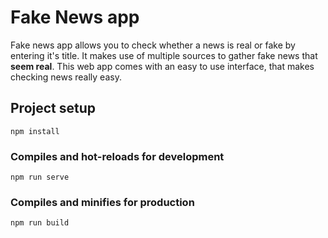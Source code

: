 # Fake News app

Fake news app allows you to check whether a news is real or fake by entering it's title. It makes use of multiple sources to gather fake news that **seem real**. This web app comes with an easy to use interface, that makes checking news really easy.

## Project setup
```
npm install
```

### Compiles and hot-reloads for development
```
npm run serve
```

### Compiles and minifies for production
```
npm run build
```

